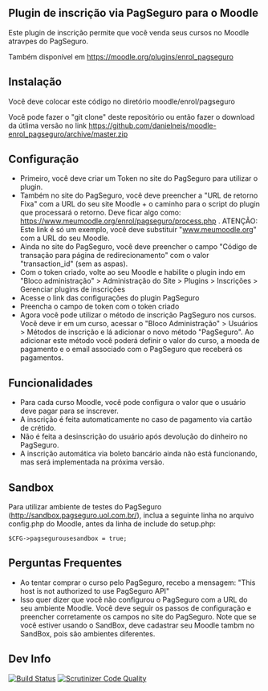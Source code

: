 Plugin de inscrição via PagSeguro para o Moodle
-----------------------------------------------

Este plugin de inscrição permite que você venda seus cursos no Moodle atravpes do PagSeguro.

Também disponível em https://moodle.org/plugins/enrol_pagseguro

Instalação
-------

Você deve colocar este código no diretório moodle/enrol/pagseguro

Você pode fazer o "git clone" deste repositório ou então fazer o download da útlima versão no link https://github.com/danielneis/moodle-enrol_pagseguro/archive/master.zip

Configuração
------------

* Primeiro, você deve criar um Token no site do PagSeguro para utilizar o plugin.
* Também no site do PagSeguro, você deve preencher a "URL de retorno Fixa" com a URL do seu site Moodle + o caminho para o script do plugin que processará o retorno. Deve ficar algo como: https://www.meumoodle.org/enrol/pagseguro/process.php . ATENÇÃO: Este link é só um exemplo, você deve substituir "www.meumoodle.org" com a URL do seu Moodle.
* Ainda no site do PagSeguro, você deve preencher o campo "Código de transação para página de redirecionamento" com o valor "transaction_id" (sem as aspas).
* Com o token criado, volte ao seu Moodle e habilite o plugin indo em "Bloco administração" > Administração do Site > Plugins > Inscrições > Gerenciar plugins de inscrições
* Acesse o link das configurações do plugin PagSeguro
* Preencha o campo de token com o token criado
* Agora você pode utilizar o método de inscrição PagSeguro nos cursos. Você deve ir em um curso, acessar o "Bloco Administração" > Usuários > Métodos de inscrição e lá adicionar o novo método "PagSeguro". Ao adicionar este método você poderá definir o valor do curso, a moeda de pagamento e o email associado com o PagSeguro que receberá os pagamentos.

Funcionalidades
---------------

* Para cada curso Moodle, você pode configura o valor que o usuário deve pagar para se inscrever.
* A inscrição é feita automaticamente no caso de pagamento via cartão de crétido.
* Não é feita a desinscrição do usuário após devolução do dinheiro no PagSeguro.
* A inscrição automática via boleto bancário ainda não está funcionando, mas será implementada na próxima versão.
 
Sandbox
-------

Para utilizar ambiente de testes do PagSeguro (http://sandbox.pagseguro.uol.com.br/), inclua a seguinte linha no arquivo config.php do Moodle, antes da linha de include do setup.php:

    $CFG->pagsegurousesandbox = true;
    
Perguntas Frequentes
--------------------

* Ao tentar comprar o curso pelo PagSeguro, recebo a mensagem: "This host is not authorized to use PagSeguro API"
 * Isso quer dizer que você não configurou o PagSeguro com a URL do seu ambiente Moodle. Você deve seguir os passos de configuração e preencher corretamente os campos no site do PagSeguro. Note que se você estiver usando o SandBox, deve cadastrar seu Moodle tambm no SandBox, pois são ambientes diferentes.
 
Dev Info
--------

[![Build Status](https://travis-ci.org/danielneis/moodle-enrol_pagseguro.svg?branch=update-3.0)](https://travis-ci.org/danielneis/moodle-enrol_pagseguro)
[![Scrutinizer Code Quality](https://scrutinizer-ci.com/g/danielneis/moodle-enrol_pagseguro/badges/quality-score.png?b=update-3.0)](https://scrutinizer-ci.com/g/danielneis/moodle-enrol_pagseguro/?branch=update-3.0)
